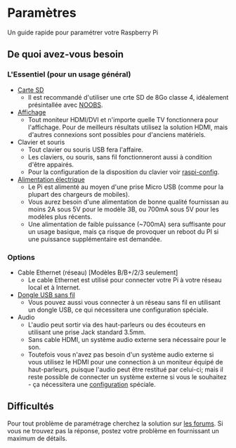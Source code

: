 # Paramètres

Un guide rapide pour paramétrer votre Raspberry Pi

## De quoi avez-vous besoin

### L'Essentiel (pour un usage général)

- [Carte SD](../installation/sd-cards.md)
    - Il est recommandé d'utiliser une crte SD de 8Go classe 4, idéalement présintallée avec [NOOBS](../installation/noobs.md).
- [Affichage](monitor-connection.md)
    - Tout moniteur HDMI/DVI et n'importe quelle TV fonctionnera pour l'affichage. Pour de meilleurs résultats utilisez la solution HDMI, mais d'autres connexions sont possibles pour d'anciens matériels.
- Clavier et souris
    - Tout clavier ou souris USB fera l'affaire.
    - Les claviers, ou souris, sans fil fonctionneront aussi à condition d'être appairés.
    - Pour la configuration de la disposition du clavier voir [raspi-config](../configuration/raspi-config.md).
- [Alimentation électrique](../hardware/raspberrypi/power/README.md)
    - Le Pi est alimenté au moyen d'une prise Micro USB (comme pour la plupart des chargeurs de mobiles).
    - Vous aurez besoin d'une alimentation de bonne qualité fournissan au moins 2A sous 5V pour le modèle 3B, ou 700mA sous 5V pour les modèles plus récents.
    - Une alimentation de faible puissance (~700mA) sera suffisante pour un usage basique, mais ça risque de provoquer un reboot du PI si une puissance supplémentaire est demandée.

### Options

- Cable Ethernet (réseau) [Modèles B/B+/2/3 seulement]
    - Le cable Ethernet est utilisé pour connecter votre Pi à votre réseau local et à Internet.
- [Dongle USB sans fil](../configuration/wireless/README.md)
    - Vous pouvez aussi vous connecter à un réseau sans fil en utilisant un dongle USB, ce qui nécessitera une configuration spéciale.
- Audio
    - L'audio peut sortir via des haut-parleurs ou des écouteurs en utilisant une prise Jack standard 3.5mm.
    - Sans cable HDMI, un système audio externe sera nécessaire pour le son.
    - Toutefois vous n'avez pas besoin d'un système audio externe si vous utilisez le HDMI pour une connection à un moniteur équipé de haut-parleurs, puisque l'audio peut être restitué par celui-ci; mais il reste possible de connecter un système externe si vous le souhaitez - ça nécessitera une [configuration](../configuration/audio-config.md) spéciale.

## Difficultés

Pour tout problème de paramétrage cherchez la solution sur [les forums](https://www.raspberrypi.org/forums/). Si vous ne trouvez pas la réponse, postez votre problème en fournissant un maximum de détails.
